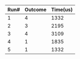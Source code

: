 |Run#|Outcome|Time(us)|
|----|-------|--------|
|1|4|1332|
|2|3|2195|
|3|4|3109|
|4|1|1835|
|5|1|1332|

